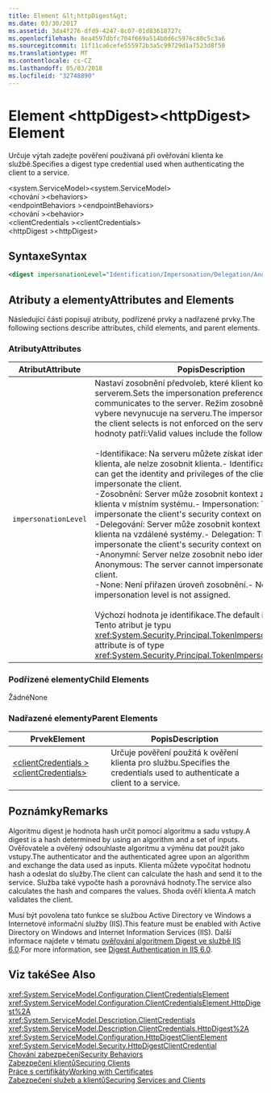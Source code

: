 ```yaml
---
title: Element &lt;httpDigest&gt;
ms.date: 03/30/2017
ms.assetid: 3da4f276-dfd9-4247-8c07-01d83618727c
ms.openlocfilehash: 8ea4597dbfc704f669a514b0d6c5976c80c5c3a6
ms.sourcegitcommit: 11f11ca6cefe555972b3a5c99729d1a7523d8f50
ms.translationtype: MT
ms.contentlocale: cs-CZ
ms.lasthandoff: 05/03/2018
ms.locfileid: "32748890"
---
```

# <a name="lthttpdigestgt-element"></a><span data-ttu-id="cbf9c-102">Element &lt;httpDigest&gt;</span><span class="sxs-lookup"><span data-stu-id="cbf9c-102">&lt;httpDigest&gt; Element</span></span>
<span data-ttu-id="cbf9c-103">Určuje výtah zadejte pověření používaná při ověřování klienta ke službě.</span><span class="sxs-lookup"><span data-stu-id="cbf9c-103">Specifies a digest type credential used when authenticating the client to a service.</span></span>  
  
 <span data-ttu-id="cbf9c-104">\<system.ServiceModel></span><span class="sxs-lookup"><span data-stu-id="cbf9c-104">\<system.ServiceModel></span></span>  
<span data-ttu-id="cbf9c-105">\<chování ></span><span class="sxs-lookup"><span data-stu-id="cbf9c-105">\<behaviors></span></span>  
<span data-ttu-id="cbf9c-106">\<endpointBehaviors ></span><span class="sxs-lookup"><span data-stu-id="cbf9c-106">\<endpointBehaviors></span></span>  
<span data-ttu-id="cbf9c-107">\<chování ></span><span class="sxs-lookup"><span data-stu-id="cbf9c-107">\<behavior></span></span>  
<span data-ttu-id="cbf9c-108">\<clientCredentials ></span><span class="sxs-lookup"><span data-stu-id="cbf9c-108">\<clientCredentials></span></span>  
<span data-ttu-id="cbf9c-109">\<httpDigest ></span><span class="sxs-lookup"><span data-stu-id="cbf9c-109">\<httpDigest></span></span>  
  
## <a name="syntax"></a><span data-ttu-id="cbf9c-110">Syntaxe</span><span class="sxs-lookup"><span data-stu-id="cbf9c-110">Syntax</span></span>  
  
```xml  
<digest impersonationLevel="Identification/Impersonation/Delegation/Anonymous/None" />  
```  
  
## <a name="attributes-and-elements"></a><span data-ttu-id="cbf9c-111">Atributy a elementy</span><span class="sxs-lookup"><span data-stu-id="cbf9c-111">Attributes and Elements</span></span>  
 <span data-ttu-id="cbf9c-112">Následující části popisují atributy, podřízené prvky a nadřazené prvky.</span><span class="sxs-lookup"><span data-stu-id="cbf9c-112">The following sections describe attributes, child elements, and parent elements.</span></span>  
  
### <a name="attributes"></a><span data-ttu-id="cbf9c-113">Atributy</span><span class="sxs-lookup"><span data-stu-id="cbf9c-113">Attributes</span></span>  
  
|<span data-ttu-id="cbf9c-114">Atribut</span><span class="sxs-lookup"><span data-stu-id="cbf9c-114">Attribute</span></span>|<span data-ttu-id="cbf9c-115">Popis</span><span class="sxs-lookup"><span data-stu-id="cbf9c-115">Description</span></span>|  
|---------------|-----------------|  
|`impersonationLevel`|<span data-ttu-id="cbf9c-116">Nastaví zosobnění předvoleb, které klient komunikuje se serverem.</span><span class="sxs-lookup"><span data-stu-id="cbf9c-116">Sets the impersonation preference that the client communicates to the server.</span></span> <span data-ttu-id="cbf9c-117">Režim zosobnění, který klient vybere nevynucuje na serveru.</span><span class="sxs-lookup"><span data-stu-id="cbf9c-117">The impersonation mode that the client selects is not enforced on the server.</span></span> <span data-ttu-id="cbf9c-118">Platné hodnoty patří:</span><span class="sxs-lookup"><span data-stu-id="cbf9c-118">Valid values include the following:</span></span><br /><br /> <span data-ttu-id="cbf9c-119">-Identifikace: Na serveru můžete získat identitu a oprávnění klienta, ale nelze zosobnit klienta.</span><span class="sxs-lookup"><span data-stu-id="cbf9c-119">-   Identification: The server can get the identity and privileges of the client, but cannot impersonate the client.</span></span><br /><span data-ttu-id="cbf9c-120">-Zosobnění: Server může zosobnit kontext zabezpečení klienta v místním systému.</span><span class="sxs-lookup"><span data-stu-id="cbf9c-120">-   Impersonation: The server can impersonate the client's security context on the local system.</span></span><br /><span data-ttu-id="cbf9c-121">-Delegování: Server může zosobnit kontext zabezpečení klienta na vzdálené systémy.</span><span class="sxs-lookup"><span data-stu-id="cbf9c-121">-   Delegation: The server can impersonate the client's security context on remote systems.</span></span><br /><span data-ttu-id="cbf9c-122">-Anonymní: Server nelze zosobnit nebo identifikaci klienta.</span><span class="sxs-lookup"><span data-stu-id="cbf9c-122">-   Anonymous: The server cannot impersonate or identify the client.</span></span><br /><span data-ttu-id="cbf9c-123">-None: Není přiřazen úroveň zosobnění.</span><span class="sxs-lookup"><span data-stu-id="cbf9c-123">-   None: An impersonation level is not assigned.</span></span><br /><br /> <span data-ttu-id="cbf9c-124">Výchozí hodnota je identifikace.</span><span class="sxs-lookup"><span data-stu-id="cbf9c-124">The default is Identification.</span></span> <span data-ttu-id="cbf9c-125">Tento atribut je typu <xref:System.Security.Principal.TokenImpersonationLevel>.</span><span class="sxs-lookup"><span data-stu-id="cbf9c-125">This attribute is of type <xref:System.Security.Principal.TokenImpersonationLevel>.</span></span>|  
  
### <a name="child-elements"></a><span data-ttu-id="cbf9c-126">Podřízené elementy</span><span class="sxs-lookup"><span data-stu-id="cbf9c-126">Child Elements</span></span>  
 <span data-ttu-id="cbf9c-127">Žádné</span><span class="sxs-lookup"><span data-stu-id="cbf9c-127">None</span></span>  
  
### <a name="parent-elements"></a><span data-ttu-id="cbf9c-128">Nadřazené elementy</span><span class="sxs-lookup"><span data-stu-id="cbf9c-128">Parent Elements</span></span>  
  
|<span data-ttu-id="cbf9c-129">Prvek</span><span class="sxs-lookup"><span data-stu-id="cbf9c-129">Element</span></span>|<span data-ttu-id="cbf9c-130">Popis</span><span class="sxs-lookup"><span data-stu-id="cbf9c-130">Description</span></span>|  
|-------------|-----------------|  
|[<span data-ttu-id="cbf9c-131">\<clientCredentials ></span><span class="sxs-lookup"><span data-stu-id="cbf9c-131">\<clientCredentials></span></span>](../../../../../docs/framework/configure-apps/file-schema/wcf/clientcredentials.md)|<span data-ttu-id="cbf9c-132">Určuje pověření použitá k ověření klienta pro službu.</span><span class="sxs-lookup"><span data-stu-id="cbf9c-132">Specifies the credentials used to authenticate a client to a service.</span></span>|  
  
## <a name="remarks"></a><span data-ttu-id="cbf9c-133">Poznámky</span><span class="sxs-lookup"><span data-stu-id="cbf9c-133">Remarks</span></span>  
 <span data-ttu-id="cbf9c-134">Algoritmu digest je hodnota hash určit pomocí algoritmu a sadu vstupy.</span><span class="sxs-lookup"><span data-stu-id="cbf9c-134">A digest is a hash determined by using an algorithm and a set of inputs.</span></span> <span data-ttu-id="cbf9c-135">Ověřovatele a ověřený odsouhlaste algoritmu a výměnu dat použít jako vstupy.</span><span class="sxs-lookup"><span data-stu-id="cbf9c-135">The authenticator and the authenticated agree upon an algorithm and exchange the data used as inputs.</span></span> <span data-ttu-id="cbf9c-136">Klienta můžete vypočítat hodnotu hash a odeslat do služby.</span><span class="sxs-lookup"><span data-stu-id="cbf9c-136">The client can calculate the hash and send it to the service.</span></span> <span data-ttu-id="cbf9c-137">Služba také vypočte hash a porovnává hodnoty.</span><span class="sxs-lookup"><span data-stu-id="cbf9c-137">The service also calculates the hash and compares the values.</span></span> <span data-ttu-id="cbf9c-138">Shoda ověří klienta.</span><span class="sxs-lookup"><span data-stu-id="cbf9c-138">A match validates the client.</span></span>  
  
 <span data-ttu-id="cbf9c-139">Musí být povolena tato funkce se službou Active Directory ve Windows a Internetové informační služby (IIS).</span><span class="sxs-lookup"><span data-stu-id="cbf9c-139">This feature must be enabled with Active Directory on Windows and Internet Information Services (IIS).</span></span> <span data-ttu-id="cbf9c-140">Další informace najdete v tématu [ověřování algoritmem Digest ve službě IIS 6.0](http://go.microsoft.com/fwlink/?LinkId=88443).</span><span class="sxs-lookup"><span data-stu-id="cbf9c-140">For more information, see [Digest Authentication in IIS 6.0](http://go.microsoft.com/fwlink/?LinkId=88443).</span></span>  
  
## <a name="see-also"></a><span data-ttu-id="cbf9c-141">Viz také</span><span class="sxs-lookup"><span data-stu-id="cbf9c-141">See Also</span></span>  
 <xref:System.ServiceModel.Configuration.ClientCredentialsElement>  
 <xref:System.ServiceModel.Configuration.ClientCredentialsElement.HttpDigest%2A>  
 <xref:System.ServiceModel.Description.ClientCredentials>  
 <xref:System.ServiceModel.Description.ClientCredentials.HttpDigest%2A>  
 <xref:System.ServiceModel.Configuration.HttpDigestClientElement>  
 <xref:System.ServiceModel.Security.HttpDigestClientCredential>  
 [<span data-ttu-id="cbf9c-142">Chování zabezpečení</span><span class="sxs-lookup"><span data-stu-id="cbf9c-142">Security Behaviors</span></span>](../../../../../docs/framework/wcf/feature-details/security-behaviors-in-wcf.md)  
 [<span data-ttu-id="cbf9c-143">Zabezpečení klientů</span><span class="sxs-lookup"><span data-stu-id="cbf9c-143">Securing Clients</span></span>](../../../../../docs/framework/wcf/securing-clients.md)  
 [<span data-ttu-id="cbf9c-144">Práce s certifikáty</span><span class="sxs-lookup"><span data-stu-id="cbf9c-144">Working with Certificates</span></span>](../../../../../docs/framework/wcf/feature-details/working-with-certificates.md)  
 [<span data-ttu-id="cbf9c-145">Zabezpečení služeb a klientů</span><span class="sxs-lookup"><span data-stu-id="cbf9c-145">Securing Services and Clients</span></span>](../../../../../docs/framework/wcf/feature-details/securing-services-and-clients.md)
